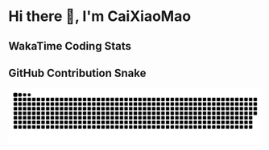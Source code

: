 # Hi there 👋, I'm CaiXiaoMao

## WakaTime Coding Stats
<!--START_SECTION:waka-->
<!--END_SECTION:waka-->

## GitHub Contribution Snake
<picture>
  <source media="(prefers-color-scheme: dark)" srcset="/dist/snake/github-contribution-grid-snake-dark.svg" />
  <source media="(prefers-color-scheme: light)" srcset="/dist/snake/github-contribution-grid-snake.svg" />
  <img alt="github contribution grid snake animation" src="/dist/snake/github-contribution-grid-snake.svg" />
</picture>